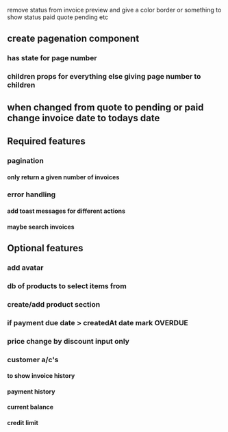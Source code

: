 remove status from invoice preview and give a color border or something to show status paid quote pending etc

## create pagenation component

### has state for page number

### children props for everything else giving page number to children

## when changed from quote to pending or paid change invoice date to todays date

## Required features

### pagination

#### only return a given number of invoices

### error handling

#### add toast messages for different actions

<!-- #### Validate Inputs -->

<!-- ### dates -->

<!-- #### date logic creation date + paymentTerms -->

<!-- #### check date formats too -->

<!-- ### filter -->

<!-- #### filter invoices by payment status -->

#### maybe search invoices

<!-- ### css

#### fonts need some set sizes

#### colors in light mode

#### Items table vs grid pick one (grid?) -->

## Optional features

### add avatar

<!-- ### user authentication -->

### db of products to select items from

### create/add product section

### if payment due date > createdAt date mark OVERDUE

### price change by discount input only

### customer a/c's

#### to show invoice history

#### payment history

#### current balance

#### credit limit
